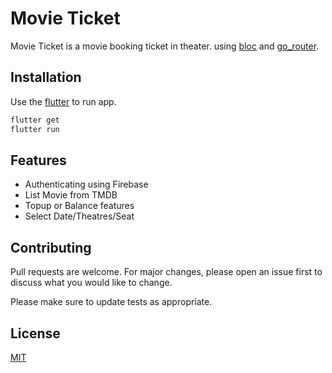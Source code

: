 # Movie Ticket

Movie Ticket is a movie booking ticket in theater. using [bloc](https://pub.dev/packages/bloc) and [go_router](https://pub.dev/packages/go_router). 

## Installation

Use the [flutter](https://flutter.dev) to run app.

```bash
flutter get
flutter run
```

## Features

- Authenticating using Firebase
- List Movie from TMDB
- Topup or Balance features
- Select Date/Theatres/Seat

## Contributing

Pull requests are welcome. For major changes, please open an issue first
to discuss what you would like to change.

Please make sure to update tests as appropriate.

## License

[MIT](https://choosealicense.com/licenses/mit/)
